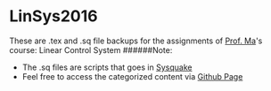 # LinSys2016
These are .tex and .sq file backups for the assignments of [Prof. Ma](http://www.we-learn.net.cn/mathmhb/index.html)'s course: Linear Control System
######Note: 
* The .sq files are scripts that goes in [Sysquake](http://www.we-learn.net.cn/mathmhb/index.html)
* Feel free to access the categorized content via [Github Page](https://borispolonsky.github.io/Homework-Latex-Linear-Control-System/)
